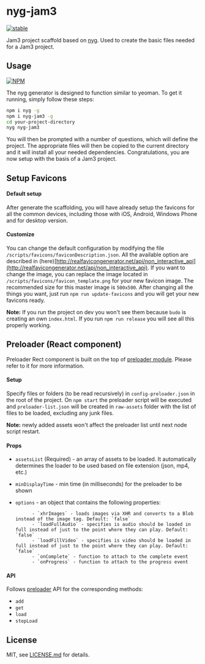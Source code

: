 # nyg-jam3

[![stable](http://badges.github.io/stability-badges/dist/stable.svg)](http://github.com/badges/stability-badges)

Jam3 project scaffold based on [nyg](https://www.npmjs.com/package/nyg). Used to create the basic files needed for a Jam3 project.

## Usage

[![NPM](https://nodei.co/npm/nyg-jam3.png)](https://www.npmjs.com/package/nyg-jam3)

The nyg generator is designed to function similar to yeoman. To get it running, simply follow these steps:

```bash
npm i nyg -g
npm i nyg-jam3 -g
cd your-project-directory
nyg nyg-jam3
```

You will then be prompted with a number of questions, which will define the project. The appropriate files will then be copied to the current directory and it will install all your needed dependencies. Congratulations, you are now setup with the basis of a Jam3 project. 

## Setup Favicons

#### Default setup
After generate the scaffolding, you will have already setup the favicons for all the common devices, including those with iOS, Android, Windows Phone and for desktop version.

#### Customize
You can change the default configuration by modifying the file `/scripts/favicons/faviconDescription.json`. All the available option are described in (here)[http://realfavicongenerator.net/api/non_interactive_api](http://realfavicongenerator.net/api/non_interactive_api).
If you want to change the image, you can replace the image located in `/scripts/favicons/favicon_template.png` for your new favicon image. The recommended size for this master image is `500x500`.
After changing all the things you want, just run `npm run update-favicons` and you will get your new favicons ready.

**Note:** 
If you run the project on dev you won't see them because `budo` is creating an  own `index.html`. If you run `npm run release` you will see all this properly working.


## Preloader (React component)
Preloader Rect component is built on the top of [preloader module](https://www.npmjs.com/package/preloader). Please refer to it for more information.

#### Setup
Specify files or folders (to be read recursively) in `config-preloader.json` in the root of the project. 
On `npm start` the preloader script will be executed and `preloader-list.json` will be created in `raw-assets` folder with the list of files to be loaded, excluding any junk files.

**Note:** 
newly added assets won't affect the preloader list until next node script restart.

#### Props
- `assetsList` (Required) - an array of assets to be loaded. It automatically determines the loader to be used based on file extension (json, mp4, etc.)
- `minDisplayTime` - min time (in milliseconds) for the preloader to be shown
- `options` - an object that contains the following properties:

            - `xhrImages` - loads images via XHR and converts to a Blob instead of the image tag. Default: `false`
            - `loadFullAudio` - specifies is audio should be loaded in full instead of just to the point where they can play. Default: `false`
            - `loadFillVideo` - specifies is video should be loaded in full instead of just to the point where they can play. Default: `false`
            - `onComplete` - function to attach to the complete event
            - `onProgress` - function to attach to the progress event

#### API
Follows [preloader](https://www.npmjs.com/package/preloader) API for the corresponding methods:

- `add`
- `get`
- `load`
- `stopLoad`

## License

MIT, see [LICENSE.md](http://github.com/Jam3/generator-jam3/blob/master/LICENSE.md) for details.
